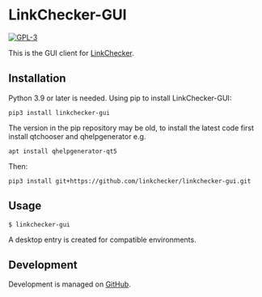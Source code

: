 # LinkChecker-GUI

[![GPL-3](https://img.shields.io/badge/license-GPL3-d49a6a.svg)](https://opensource.org/licenses/GPL-3.0)

This is the GUI client for [LinkChecker](https://linkchecker.github.io/linkchecker/).

## Installation

Python 3.9 or later is needed. Using pip to install LinkChecker-GUI:

`pip3 install linkchecker-gui`

The version in the pip repository may be old, to install the latest code first
install qtchooser and qhelpgenerator e.g.

`apt install qhelpgenerator-qt5`

Then:

`pip3 install git+https://github.com/linkchecker/linkchecker-gui.git`

## Usage

`$ linkchecker-gui`

A desktop entry is created for compatible environments.

## Development

Development is managed on [GitHub](https://github.com/linkchecker/linkchecker-gui).
